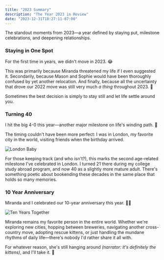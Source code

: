 ```yaml
---
title: "2023 Summary"
description: "The Year 2023 in Review"
date: "2023-12-31T18:27:11-07:00"
---
```


The standout moments from 2023—a year defined by staying put, milestone celebrations, and deepening relationships.

### Staying in One Spot

For the first time in years, we didn't move in 2023. 😂

This was primarily because Miranda threatened my life if I even suggested it. Secondarily, because Mason and Sophie would have been thoroughly confused by yet another relocation. And finally, because all the uncertainty that drove our 2022 move was still very much _a thing_ throughout 2023. 🔮

Sometimes the best decision is simply to stay still and let life settle around you.

### Turning 40

I hit the big 4-0 this year—another major milestone on life's winding path. 🎉

The timing couldn't have been more perfect: I was in London, my favorite city in the world, visiting friends when the birthday arrived.

![London Baby](/img/2023-summary-1.jpg)

For those keeping track (and who isn't?), this marks the second age-related milestone I've celebrated in London. I turned 21 there during my college study abroad program, and now 40 as a slightly more mature adult. There's something poetic about bookending these decades in the same place that holds so many memories.

### 10 Year Anniversary

Miranda and I celebrated our 10-year anniversary this year. 💒🍰

![Ten Years Together](/img/2023-summary-2.jpg)

Miranda remains my favorite person in the entire world. Whether we're exploring new cities, hopping between breweries, navigating another cross-country move, adopting rescue kittens, or just handling the mundane rhythms of daily life—there's nobody I'd rather share it all with.

For whatever reason, she's still hanging around _(narrator: it's definitely the kittens)_, and I'll take it. 💑
